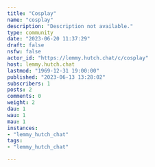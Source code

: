 ```yaml
---
title: "Cosplay" 
name: "cosplay"
description: "Description not available."
type: community
date: "2023-06-20 11:37:29"
draft: false
nsfw: false
actor_id: "https://lemmy.hutch.chat/c/cosplay"
host: lemmy.hutch.chat
lastmod: "1969-12-31 19:00:00"
published: "2023-06-13 13:28:02"
subscribers: 1
posts: 2
comments: 0
weight: 2
dau: 1
wau: 1
mau: 1
instances:
- "lemmy_hutch_chat"
tags: 
- "lemmy_hutch_chat"

---
```

